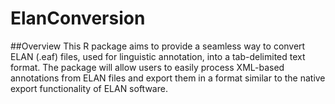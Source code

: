 # ElanConversion
##Overview
This R package aims to provide a seamless way to convert ELAN (.eaf) files, used for linguistic annotation, into a tab-delimited text format. The package will allow users to easily process XML-based annotations from ELAN files and export them in a format similar to the native export functionality of ELAN software.

